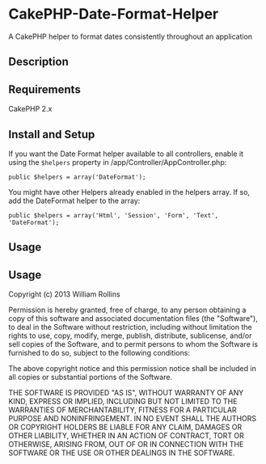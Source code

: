 CakePHP-Date-Format-Helper
==========================

A CakePHP helper to format dates consistently throughout an application

<h2>Description</h2>

<h2>Requirements</h2>
CakePHP 2.x

<h2>Install and Setup</h2>

If you want the Date Format helper available to all controllers, enable it using the <code>$helpers</code> property in /app/Controller/AppController.php:
<pre><code>public $helpers = array('DateFormat');</code></pre>

You might have other Helpers already enabled in the helpers array. If so, add the DateFormat helper to the array:
<pre><code>public $helpers = array('Html', 'Session', 'Form', 'Text', 'DateFormat');</code></pre>

<h2>Usage</h2>

<h2>Usage</h2>
Copyright (c) 2013 William Rollins

Permission is hereby granted, free of charge, to any person obtaining a copy of this software and associated documentation files (the "Software"), to deal in the Software without restriction, including without limitation the rights to use, copy, modify, merge, publish, distribute, sublicense, and/or sell copies of the Software, and to permit persons to whom the Software is furnished to do so, subject to the following conditions:

The above copyright notice and this permission notice shall be included in all copies or substantial portions of the Software.

THE SOFTWARE IS PROVIDED "AS IS", WITHOUT WARRANTY OF ANY KIND, EXPRESS OR IMPLIED, INCLUDING BUT NOT LIMITED TO THE WARRANTIES OF MERCHANTABILITY, FITNESS FOR A PARTICULAR PURPOSE AND NONINFRINGEMENT. IN NO EVENT SHALL THE AUTHORS OR COPYRIGHT HOLDERS BE LIABLE FOR ANY CLAIM, DAMAGES OR OTHER LIABILITY, WHETHER IN AN ACTION OF CONTRACT, TORT OR OTHERWISE, ARISING FROM, OUT OF OR IN CONNECTION WITH THE SOFTWARE OR THE USE OR OTHER DEALINGS IN THE SOFTWARE.

